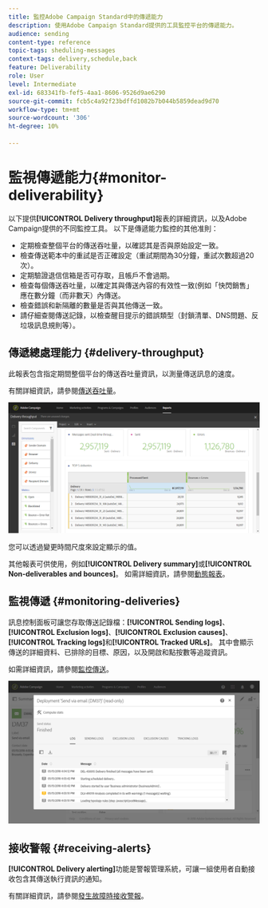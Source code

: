 ```yaml
---
title: 監控Adobe Campaign Standard中的傳遞能力
description: 使用Adobe Campaign Standard提供的工具監控平台的傳遞能力。
audience: sending
content-type: reference
topic-tags: sheduling-messages
context-tags: delivery,schedule,back
feature: Deliverability
role: User
level: Intermediate
exl-id: 683341fb-fef5-4aa1-8606-9526d9ae6290
source-git-commit: fcb5c4a92f23bdffd1082b7b044b5859dead9d70
workflow-type: tm+mt
source-wordcount: '306'
ht-degree: 10%

---
```


# 監視傳遞能力{#monitor-deliverability}

以下提供&#x200B;**[!UICONTROL Delivery throughput]**&#x200B;報表的詳細資訊，以及Adobe Campaign提供的不同監控工具。 以下是傳遞能力監控的其他准則：
* 定期檢查整個平台的傳送吞吐量，以確認其是否與原始設定一致。
* 檢查傳送範本中的重試是否正確設定（重試期間為30分鐘，重試次數超過20次）。
* 定期驗證退信信箱是否可存取，且帳戶不會過期。
* 檢查每個傳送吞吐量，以確定其與傳送內容的有效性一致(例如「快閃銷售」應在數分鐘（而非數天）內傳送。
* 檢查錯誤和新隔離的數量是否與其他傳送一致。
* 請仔細查閱傳送記錄，以檢查醒目提示的錯誤類型（封鎖清單、DNS問題、反垃圾訊息規則等）。

## 傳遞總處理能力 {#delivery-throughput}

此報表包含指定期間整個平台的傳送吞吐量資訊，以測量傳送訊息的速度。

有關詳細資訊，請參閱[傳送吞吐量](../../reporting/using/delivery-throughput.md)。

![](assets/delivery_reports_1.png)

您可以透過變更時間尺度來設定顯示的值。

其他報表可供使用，例如&#x200B;**[!UICONTROL Delivery summary]**&#x200B;或&#x200B;**[!UICONTROL Non-deliverables and bounces]**。 如需詳細資訊，請參閱[動態報表](../../reporting/using/about-dynamic-reports.md)。

## 監視傳遞 {#monitoring-deliveries}

訊息控制面板可讓您存取傳送記錄檔：**[!UICONTROL Sending logs]**、**[!UICONTROL Exclusion logs]**、**[!UICONTROL Exclusion causes]**、**[!UICONTROL Tracking logs]**&#x200B;和&#x200B;**[!UICONTROL Tracked URLs]**。 其中會顯示傳送的詳細資料、已排除的目標、原因，以及開啟和點按數等追蹤資訊。

如需詳細資訊，請參閱[監控傳送](../../sending/using/monitoring-a-delivery.md)。

![](assets/sending_delivery1.png)

## 接收警報 {#receiving-alerts}

**[!UICONTROL Delivery alerting]**&#x200B;功能是警報管理系統，可讓一組使用者自動接收包含其傳送執行資訊的通知。

有關詳細資訊，請參閱[發生故障時接收警報](../../sending/using/receiving-alerts-when-failures-happen.md)。

<!--## External tools (#external-tools)

### Signal Spam {#signal-spam}

Signal Spam is a French service which offers anonymized feedback loop reporting for French ISPs (Orange, SFR).

This service allows you to follow the reputation of the French ISPs and track customers' activity evolution.

Signal Spam also provides direct complaints that end users log through a dedicated interface. Those complaints are then quarantined from the email address database.

### 250ok {#solution-250ok}

250ok is a monitoring solution which provides IP and domain denylists, as well as reputation indicators.

The information provided is real-time, which allows for a pro-active assistance. 250ok a complementary solution to the Adobe deliverability internal tools.-->
